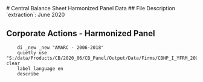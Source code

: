 <meta charset="utf-8"/>
# Central Balance Sheet Harmonized Panel Data
## File Description
`extraction`: June 2020

## **Corporate Actions - Harmonized Panel**

```
    di _new _new "AMARC - 2006-2018"
    quietly use "S:/data/Products/CB/2020_06/CB_Panel/Output/Data/Firms/CBHP_I_YFRM_20062018_JUN20_AMARC_V01.dta", clear
    label language en
    describe
```







